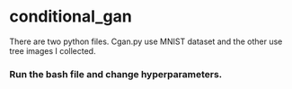 # conditional_gan
There are two python files. Cgan.py use MNIST dataset and the other use tree images I collected.

### Run the bash file and change hyperparameters.
